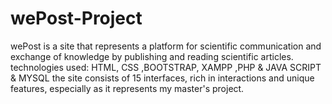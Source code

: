 # wePost-Project

wePost is a site that represents a platform for scientific communication and exchange of knowledge by publishing
and reading scientific articles.
technologies used: HTML, CSS ,BOOTSTRAP, XAMPP ,PHP & JAVA SCRIPT & MYSQL
the site consists of 15 interfaces, rich in interactions and unique features, especially as it represents my master's
project.
